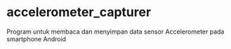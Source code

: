 # accelerometer_capturer
Program untuk membaca dan menyimpan data sensor Accelerometer pada smartphone Android
